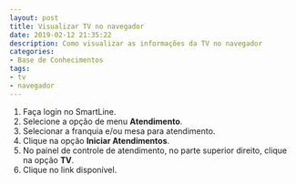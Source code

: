 ```yaml
---
layout: post
title: Visualizar TV no navegador
date: 2019-02-12 21:35:22
description: Como visualizar as informações da TV no navegador
categories: 
- Base de Conhecimentos
tags:
- tv 
- navegador
---
```


1. Faça login no SmartLine.
2. Selecione a opção de menu **Atendimento**.
3. Selecionar a franquia e/ou mesa para atendimento.
4. Clique na opção **Iniciar Atendimentos**.
5. No painel de controle de atendimento, no parte superior direito, clique na opção **TV**.
6. Clique no link disponível.